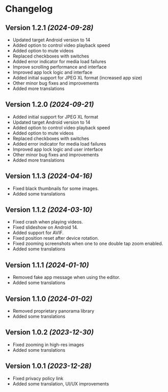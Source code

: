 Changelog
==========

Version 1.2.1 *(2024-09-28)*
----------------------------

* Updated target Android version to 14
* Added option to control video playback speed
* Added option to mute videos
* Replaced checkboxes with switches
* Added error indicator for media load failures
* Improve scrolling performance and interface
* Improved app lock logic and interface
* Added initial support for JPEG XL format (increased app size)
* Other minor bug fixes and improvements
* Added more translations

Version 1.2.0 *(2024-09-21)*
----------------------------

* Added initial support for JPEG XL format
* Updated target Android version to 14
* Added option to control video playback speed
* Added option to mute videos
* Replaced checkboxes with switches
* Added error indicator for media load failures
* Improved app lock logic and user interface
* Other minor bug fixes and improvements
* Added more translations

Version 1.1.3 *(2024-04-16)*
----------------------------

* Fixed black thumbnails for some images.
* Added some translations

Version 1.1.2 *(2024-03-10)*
----------------------------

* Fixed crash when playing videos.
* Fixed slideshow on Android 14.
* Added support for AVIF.
* Fixed position reset after device rotation.
* Fixed zooming screenshots when one to one double tap zoom enabled.
* Added some translations

Version 1.1.1 *(2024-01-10)*
----------------------------

* Removed fake app message when using the editor.
* Added some translations

Version 1.1.0 *(2024-01-02)*
----------------------------

* Removed proprietary panorama library
* Added some translations

Version 1.0.2 *(2023-12-30)*
----------------------------

* Fixed zooming in high-res images
* Added some translations

Version 1.0.1 *(2023-12-28)*
----------------------------

* Fixed privacy policy link
* Added some translation, UI/UX improvements
